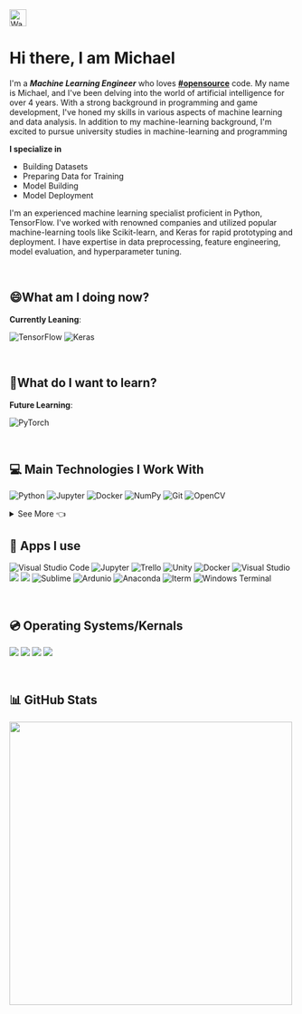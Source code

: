 <img src="https://raw.githubusercontent.com/MartinHeinz/MartinHeinz/master/wave.gif" align="center" alt="Wave Animated" width="30px">

# Hi there, I am Michael 

I'm a ***Machine Learning Engineer*** who loves <a href="https://github.com/search?q=%23opensource"><b>#opensource</b><a/> code. My name is Michael, and I've been delving into the world of artificial intelligence for over 4 years. With a strong background in programming and game development, I've honed my skills in various aspects of machine learning and data analysis. In addition to my machine-learning background, I'm excited to pursue university studies in machine-learning and programming

**I specialize in**
- Building Datasets
- Preparing Data for Training
- Model Building
- Model Deployment

I'm an experienced machine learning specialist proficient in Python, TensorFlow. I've worked with renowned companies and utilized popular machine-learning tools like Scikit-learn, and Keras for rapid prototyping and deployment. I have expertise in data preprocessing, feature engineering, model evaluation, and hyperparameter tuning. 


&nbsp;
## 😄What am I doing now?

**Currently Leaning**:

![TensorFlow](https://img.shields.io/badge/TensorFlow-%23FF6F00.svg?style=for-the-badge&logo=TensorFlow&logoColor=white)
![Keras](https://img.shields.io/badge/Keras-FF0000?style=for-the-badge&logo=keras&logoColor=white)
<!-- https://myoctocat.com/build-your-octocat/ 

DO THIS LATER -->

<!--![OpenAI](https://github.com/Michael-Rusu/Michael-Rusu/blob/main/OpenAI%20.png)-->



&nbsp;
## 🤔What do I want to learn?
**Future Learning**:

![PyTorch](https://img.shields.io/badge/PyTorch-EE4C2C?style=for-the-badge&logo=pytorch&logoColor=white)


&nbsp;
## 💻 Main Technologies I Work With

![Python](https://img.shields.io/badge/Python-3776AB?style=for-the-badge&logo=python&logoColor=white)
![Jupyter](https://img.shields.io/badge/Jupyter-F37626.svg?&style=for-the-badge&logo=Jupyter&logoColor=white)
![Docker](https://img.shields.io/badge/Docker-2CA5E0?style=for-the-badge&logo=docker&logoColor=white)
![NumPy](https://img.shields.io/badge/numpy-%23013243.svg?style=for-the-badge&logo=numpy&logoColor=white)
![Git](https://img.shields.io/badge/Git-F05032?style=for-the-badge&logo=git&logoColor=white)
![OpenCV](https://img.shields.io/badge/OpenCV-27338e?style=for-the-badge&logo=OpenCV&logoColor=white)


<details>
  <summary>See More 👈</summary>
  
![JavaScript](https://img.shields.io/badge/JavaScript-323330?style=for-the-badge&logo=javascript&logoColor=F7DF1E)
![JSON](https://img.shields.io/badge/json-5E5C5C?style=for-the-badge&logo=json&logoColor=white)
![Arduino](https://img.shields.io/badge/Arduino_IDE-00979D?style=for-the-badge&logo=arduino&logoColor=white)
![NodeJS](https://img.shields.io/badge/Node.js-339933?style=for-the-badge&logo=nodedotjs&logoColor=white)
![NPM](https://img.shields.io/badge/npm-CB3837?style=for-the-badge&logo=npm&logoColor=white)
![Yarn](https://img.shields.io/badge/Yarn-2C8EBB?style=for-the-badge&logo=yarn&logoColor=white)
![React](https://img.shields.io/badge/React-20232A?style=for-the-badge&logo=react&logoColor=61DAFB)
![.NET](https://img.shields.io/badge/.NET-5C2D91?style=for-the-badge&logo=.net&logoColor=white)
![C++](https://img.shields.io/badge/C%2B%2B-00599C?style=for-the-badge&logo=c%2B%2B&logoColor=white)
![HTML](https://img.shields.io/badge/HTML5-E34F26?style=for-the-badge&logo=html5&logoColor=white)
![SwiftUI](https://img.shields.io/badge/Swift-FA7343?style=for-the-badge&logo=swift&logoColor=white)
![Unity](https://img.shields.io/badge/Unity-100000?style=for-the-badge&logo=unity&logoColor=white)
![PowerShell](https://img.shields.io/badge/PowerShell-5391FE?style=for-the-badge&logo=PowerShell&logoColor=white)
![C#](https://img.shields.io/badge/C%23-239120?style=for-the-badge&logo=c-sharp&logoColor=white)
![ThreeJS](https://img.shields.io/badge/ThreeJs-black?style=for-the-badge&logo=three.js&logoColor=white)
 
</details>
  
## 📱 Apps I use

![Visual Studio Code](https://img.shields.io/badge/Visual_Studio_Code-0078D4?style=for-the-badge&logo=visual%20studio%20code&logoColor=white)
![Jupyter](https://img.shields.io/badge/Jupyter-F37626.svg?&style=for-the-badge&logo=Jupyter&logoColor=white)
![Trello](https://img.shields.io/badge/Trello-0052CC?style=for-the-badge&logo=trello&logoColor=white)
![Unity](https://img.shields.io/badge/Unity-100000?style=for-the-badge&logo=unity&logoColor=white)
![Docker](https://img.shields.io/badge/Docker-2CA5E0?style=for-the-badge&logo=docker&logoColor=white)
![Visual Studio](https://img.shields.io/badge/Visual_Studio-5C2D91?style=for-the-badge&logo=visual%20studio&logoColor=white)
![](https://img.shields.io/badge/Xcode-007ACC?style=flat-square&logo=Xcode&logoColor=white)
 ![](![Repl.it](https://img.shields.io/badge/Repl.it-%230D101E.svg?style=for-the-badge&logo=replit&logoColor=white))
![Sublime](https://img.shields.io/badge/sublime_text-%23575757.svg?&style=for-the-badge&logo=sublime-text&logoColor=important)
![Ardunio](https://img.shields.io/badge/Arduino_IDE-00979D?style=for-the-badge&logo=arduino&logoColor=white)
 ![Anaconda](https://img.shields.io/badge/Anaconda-%2344A833.svg?style=for-the-badge&logo=anaconda&logoColor=white)
 ![Iterm](https://img.shields.io/badge/iTerm2-000000?style=for-the-badge&logo=iterm2&logoColor=white)
 ![Windows Terminal](https://img.shields.io/badge/windows%20terminal-4D4D4D?style=for-the-badge&logo=windows%20terminal&logoColor=white)
 <!--
 <details>
  <summary>See More</summary>
  
  <img src="https://1000logos.net/wp-content/uploads/2021/05/VMware-logo.png" width="300px"></img>
  <img src="https://www.oracle.com/ocom/groups/public/@otn/documents/digitalasset/176619.png" width="300px"></img>
 
  
  
</details>
  -->
  
  
  
  
&nbsp;
## 💿 Operating Systems/Kernals

![](https://img.shields.io/badge/iOS-000000?style=for-the-badge&logo=ios&logoColor=white)
![](https://img.shields.io/badge/Windows-0078D6?style=for-the-badge&logo=windows&logoColor=white)
![](https://img.shields.io/badge/Ubuntu-E95420?style=for-the-badge&logo=ubuntu&logoColor=white)
![](https://img.shields.io/badge/Kali_Linux-557C94?style=for-the-badge&logo=kali-linux&logoColor=white)

&nbsp;
## 📊 GitHub Stats

<a href="#"><img src="https://github-readme-stats.vercel.app/api/top-langs/?username=Michael-RDev&show_icons=true&count_private=true&theme=dark" width="500"></a>

